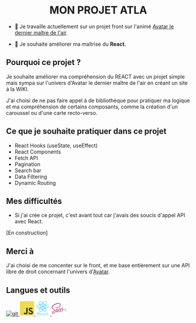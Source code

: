 <h1 align="center">MON PROJET ATLA</h1>

- 🔭 Je travaille actuellement sur un projet front sur l'animé [Avatar le dernier maître de l'air](https://github.com/rednightingale/pp-react-atla-wiki).

- 🌱 Je souhaite améliorer ma maîtrise du **React.**

## Pourquoi ce projet ?

Je souhaite améliorer ma compréhension du REACT avec un projet simple mais sympa sur l'univers d'Avatar le dernier maître de l'air en créant un site à la WIKI.

J'ai choisi de ne pas faire appel à de bibliothèque pour pratiquer ma logique et ma compréhension de certains composants, comme la création d'un caroussel ou d'une carte recto-verso.

## Ce que je souhaite pratiquer dans ce projet

- React Hooks (useState, useEffect)
- React Components
- Fetch API
- Pagination
- Search bar
- Data Filtering
- Dynamic Routing

## Mes difficultés

- Si j'ai crée ce projet, c'est avant tout car j'avais des soucis d'appel API avec React.

[En construction]

## Merci à

J'ai choisi de me concenter sur le front, et me base entièrement sur une API libre de droit concernant l'univers d'[Avatar](https://sampleapis.com/api-list/avatar).

## Langues et outils

<p align="left"> <a href="https://git-scm.com/" target="_blank" rel="noreferrer"> <img src="https://www.vectorlogo.zone/logos/git-scm/git-scm-icon.svg" alt="git" width="40" height="40"/> </a> <a href="https://developer.mozilla.org/en-US/docs/Web/JavaScript" target="_blank" rel="noreferrer"> <img src="https://raw.githubusercontent.com/devicons/devicon/master/icons/javascript/javascript-original.svg" alt="javascript" width="40" height="40"/> </a> <a href="https://reactjs.org/" target="_blank" rel="noreferrer"> <img src="https://raw.githubusercontent.com/devicons/devicon/master/icons/react/react-original-wordmark.svg" alt="react" width="40" height="40"/> </a> <a href="https://sass-lang.com" target="_blank" rel="noreferrer"> <img src="https://raw.githubusercontent.com/devicons/devicon/master/icons/sass/sass-original.svg" alt="sass" width="40" height="40"/> </a> </p>
